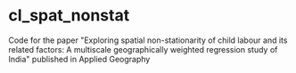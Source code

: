 # cl_spat_nonstat
Code for the paper "Exploring spatial non-stationarity of child labour and its related factors: A multiscale geographically weighted regression study of India" published in Applied Geography
